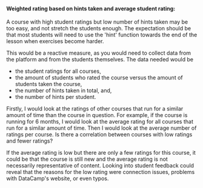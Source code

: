 #### Weighted rating based on hints taken and average student rating: 

A course with high student ratings but low number of hints taken may be too easy, and not stretch the students enough. The expectation should be that most students will need to use the 'hint' function towards the end of the lesson when exercises become harder. 

This would be a reactive measure, as you would need to collect data from the platform and from the students themselves. The data needed would be

- the student ratings for all courses, 
- the amount of students who rated the course versus the amount of students taken the course, 
- the number of hints taken in total, and,
- the number of hints per student. 

Firstly, I would look at the ratings of other courses that run for a similar amount of time than the course in question. For example, if the course is running for 6 months, I would look at the average rating for all courses that run for a similar amount of time. Then I would look at the average number of ratings per course. Is there a correlation between courses with low ratings and fewer ratings? 

If the average rating is low but there are only a few ratings for this course, it could be that the course is still new and the average rating is not necessarily representative of content. Looking into student feedback could reveal that the reasons for the low rating were connection issues, problems with DataCamp's website, or even typos. 




